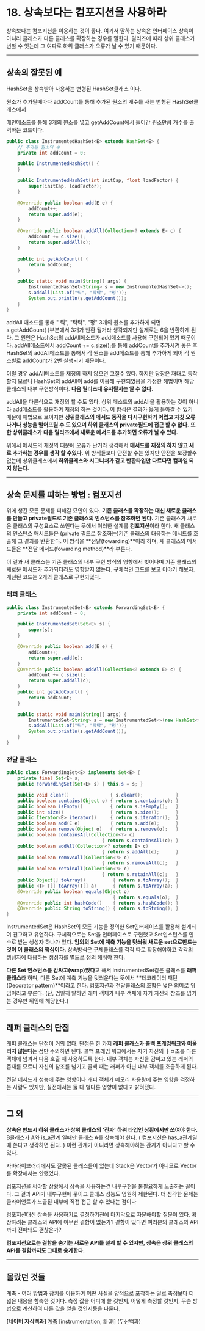 # 18. 상속보다는 컴포지션을 사용하라



상속보다는 컴포지션을 이용하는 것이 좋다. 여기서 말하는 상속은 인터페이스 상속이 아니라 클래스가 다른 클래스를 확장하는 경우를 말한다. 릴리즈에 따라 상위 클래스가 변할 수 잇는데 그 여파로 하위 클래스가 오류가 날 수 있기 때문이다.  



---

## 상속의 잘못된 예



HashSet을 상속받아 사용하는 변형된 HashSet클래스 이다.

원소가 추가될때마다 addCount를 통해 추가된 원소의 개수를 새는 변형된 HashSet클래스에서

 메인메소드를 통해 3개의 원소를 넣고 getAddCount에서 들어간 원소만큼 개수를 출력하는 코드이다.

~~~java
public class InstrumentedHashSet<E> extends HashSet<E> {
    // 추가된 원소의 수
    private int addCount = 0;

    public InstrumentedHashSet() {
    }

    public InstrumentedHashSet(int initCap, float loadFactor) {
        super(initCap, loadFactor);
    }

    @Override public boolean add(E e) {
        addCount++;
        return super.add(e);
    }

    @Override public boolean addAll(Collection<? extends E> c) {
        addCount += c.size();
        return super.addAll(c);
    }

    public int getAddCount() {
        return addCount;
    }

    public static void main(String[] args) {
        InstrumentedHashSet<String> s = new InstrumentedHashSet<>();
        s.addAll(List.of("틱", "탁탁", "펑"));
        System.out.println(s.getAddCount());
    }
}
~~~

 addAll 매소드를 통해 " 틱", "탁탁", "펑" 3개의 원소를 추가하게 되면 s.getAddCount( )부분에서 3개가 반환 될거라 생각되지만 실제로는 6을 반환하게 된다. 그 원인은 HashSet의 addAll메소드가 add메소드를 사용해 구현되어 있기 때문이다. addAll메소드에서         addCount += c.size();를 통해 addCount를 추가시켜 놓은 후 HashSet의 addAll메소드를 통해서 각 원소를 add메소드를 통해 추가하게 되어 각 원소별로 addCount가 2번 실행되기 때문이다.

이럴 경우 addAll메소드를 재정의 하지 않으면 고칠수 있다. 하지만 당장은 재대로 동작할지 모르나 HashSet의 addAll이 add를 이용해 구현되었음을 가정한 해법이며 해당클래스의 내부 구현방식이다. **다음 릴리즈때 유지될지는 알 수 없다.**

 addAll을 다른식으로 재정의 할 수도 있다. 상위 메소드의 addAll을 활용하는 것이 아니라 add메소드를 활용하여 재정의 하는 것이다. 이 방식은 결과가 옳게 돌아갈 수 있기 때문에 해법으로 보이지만 **상위클래스의 메서드 동작을 다시구현하기 어렵고 자칫 오류 나거나 성능을 떨어뜨릴 수 도 있으며 하위 클래스의 private필드에 접근 할 수 없다.**  **또한 상위클래스가 다음 릴리즈에서 새로운 메서드를 추가하면 오류가 날 수 있다.** 

 위에서 메서드의 재정의 때문에 오류가 난거라 생각해서 **매서드를 재정의 하지 않고 새로 추가하는 경우를 생각 할 수있다.** 위 방식들보다 안전할 수는 있지만 안전을 보장할수 없는데 상위클래스에서 **하위클래스와 시그니처가 같고 반환타입만 다르다면 컴파일 되지 않는다.**



---

## 상속 문제를 피하는 방법 : 컴포지션



 위에 생긴 모든 문제를 피해갈 묘안이 있다. **기존 클래스를 확장하는 대신 새로운 클래스를 만들고 private필드로 기존 클래스의 인스턴스를 참조하면 된다.** 기존 클래스가 새로운 클래스의 구성요소로 쓰인다는 뜻에서 이러한 설계를 **컴포지션**이라 한다. 새 클래스의 인스턴스 매서드들은 (private 필드로 참조하는)기존 클래스의 대응하는 메서드를 호출해 그 결과를 반환한다. 이 방식을 **전달(fowarding)**이라 하며, 새 클래스의 메서드들은 **전달 메서드(fowarding method)**라 부른다.

 이 결과 새 클래스는 기존 클래스의 내부 구현 방식의 영향에서 벗어나며 기존 클래스의 새로운 메서드가 추가되더라도 영향받지 않는다. 구체적인 코드를 보고 이야기 해보자. 개선된 코드는 2개의 클래스로 구현되었다.

### 래퍼 클래스

~~~java
public class InstrumentedSet<E> extends ForwardingSet<E> {
    private int addCount = 0;

    public InstrumentedSet(Set<E> s) {
        super(s);
    }

    @Override public boolean add(E e) {
        addCount++;
        return super.add(e);
    }
    @Override public boolean addAll(Collection<? extends E> c) {
        addCount += c.size();
        return super.addAll(c);
    }
    public int getAddCount() {
        return addCount;
    }

    public static void main(String[] args) {
        InstrumentedSet<String> s = new InstrumentedSet<>(new HashSet<>());
        s.addAll(List.of("틱", "탁탁", "펑"));
        System.out.println(s.getAddCount());
    }
}
~~~



### 전달 클래스

~~~java
public class ForwardingSet<E> implements Set<E> {
    private final Set<E> s;
    public ForwardingSet(Set<E> s) { this.s = s; }

    public void clear()               { s.clear();            }
    public boolean contains(Object o) { return s.contains(o); }
    public boolean isEmpty()          { return s.isEmpty();   }
    public int size()                 { return s.size();      }
    public Iterator<E> iterator()     { return s.iterator();  }
    public boolean add(E e)           { return s.add(e);      }
    public boolean remove(Object o)   { return s.remove(o);   }
    public boolean containsAll(Collection<?> c)
                                   { return s.containsAll(c); }
    public boolean addAll(Collection<? extends E> c)
                                   { return s.addAll(c);      }
    public boolean removeAll(Collection<?> c)
                                   { return s.removeAll(c);   }
    public boolean retainAll(Collection<?> c)
                                   { return s.retainAll(c);   }
    public Object[] toArray()          { return s.toArray();  }
    public <T> T[] toArray(T[] a)      { return s.toArray(a); }
    @Override public boolean equals(Object o)
                                       { return s.equals(o);  }
    @Override public int hashCode()    { return s.hashCode(); }
    @Override public String toString() { return s.toString(); }
}
~~~



 InstrumentedSet은 HashSet의 모든 기능을 정의한 Set인터페이스를 활용해 설계되어 견고하고 유연하다. 구체적으로는 Set을 인터페이스로 구현했고 Set인스턴스를 인수로 받는 생성자 하나가 있다. **임의의 Set에 계측 기능을 덧씌워 새로운 set으로만드는 것이 이 클래스의 핵심이다.**  상속방식은 구체클래스를 각각 따로 확장해야하고 각각의 생성자에 대응하는 생성자를 별도로 정의 해줘야 한다.

**다른 Set 인스턴스를 감싸고(wrap)있다**고 해서 InstrumentedSet같은 클래스를 **래퍼 클래스**라 하며, 다른 Set에 계측 기능을 덧씌운다는 뜻에서 **데코레이터 패턴(Decorator pattern)**이라고 한다. 컴포지션과 전달클래스의 조합은 넓은 의미로 위임이라고 부른다. (단, 엄밀히 말하면 래퍼 객체가 내부 객체에 자기 자신의 참조를 넘기는 경우만 위임에 해당한다.)



---

## 래퍼 클래스의 단점



 래퍼 클래스는 단점이 거의 없다. 단점은 한 가지 **래퍼 클래스가 콜백 프레임워크와 어울리지 않는다**는 점만 주의하면 된다. 콜백 프레임 워크에서는 자기 자신의 ㅏㅁ조를 다른 객체에 넘겨서 다음 호출 때 사용하도록 한다. 내부 객체는 자신을 감싸고 있는 래퍼의 존재를 모르니 자신의 참조를 넘기고 콜백 때는 래퍼가 아닌 내부 객체를 호출하게 된다.

 전달 메서드가 성능에 주는 영향이나 래퍼 객체가 메모리 사용량에 주는 영향을 걱정하는 사람도 있지만, 실전에서는 둘 다 별다른 영향이 없다고 밝혀졌다.



---

## 그 외

 **상속은 반드시 하위 클래스가 상위 클래스의 '진짜' 하위 타입인 상황에서만 쓰여야 한다.** B클래스가 A와 is_a관계 일때만 클래스 A를 상속해야 한다. ( 컴포지션은 has_a관계일때 쓴다고 생각하면 된다. ) 이런 관계가 아니라면 상속해야하는 관계가 아니다고 할 수 있다. 

 자바라이브러리에서도 잘못된 클래스들이 있는데 Stack은 Vector가 아니므로 Vector를 확장해서는 안됐었다.

 컴포지션을 써야할 상황에서 상속을 사용하는건 내부구현을 불필요하게 노출하는 꼴이다. 그 결과 API가 내부구현에 묶이고 클래스 성능도 영원히 제한된다. 더 심각한 문제는 클라이언트가 노출된 내부에 직접 접근 할 수 있다는 점이다

 컴포지션대신 상속을 사용하기로 결정하기전에 마지막으로 자문해야할 질문이 있다. 확장하려는 클래스의 API에 아무런 결함이 없는가? 결함이 있다면 여러분의 클래스의 API까지 전파돼도 괜찮은가?

 **컴포지션으로는 결함을 숨기는 새로운 API를 설계 할 수 있지만, 상속은 상위 클래스의 API를 결함까지도 그대로 숭계한다.**



---

## 몰랐던 것들



계측 - 여러 방법과 장치를 이용하여 어떤 사실을 양적으로 포착하는 일로 측정보다 더 넓은 내용을 함축한 것이다. 측정 값을 어디에 쓸 것인지, 어떻게 측정할 것인지, 무슨 방법으로 계산하여 다른 값을 얻을 것인지등을 다룬다.

**[네이버 지식백과]** [계측](https://terms.naver.com/entry.nhn?docId=1061041) [instrumentation, 計測] (두산백과)



